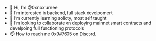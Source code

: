 - 👋 Hi, I’m @0xnoxturnee
- 👀 I’m interested in backend, full stack develpoment
- 🌱 I’m currently learning solidty, most self taught
- 💞️ I’m looking to collaborate on deploying mainnet smart contracts and develpoing full functioning protocols
- 📫 How to reach me 0x9#7605 on Discord.

<!---
0xnoxturnee/0xnoxturnee is a ✨ special ✨ repository because its `README.md` (this file) appears on your GitHub profile.
You can click the Preview link to take a look at your changes.
--->
